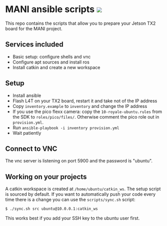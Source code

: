# MANI ansible scripts [![](https://travis-ci.org/PTScientists/MANIansible.svg?branch=master)](https://travis-ci.org/PTScientists/MANIansible)

This repo contains the scripts that allow you to prepare your Jetson TX2 board for the MANI project. 

## Services included

 * Basic setup: configure shells and vnc
 * Configure apt sources and install ros
 * Install catkin and create a new workspace

## Setup

 * Install ansible
 * Flash L4T on your TX2 board, restart it and take not of the IP address
 * Copy `inventory.example` to `inventory` and change the IP address
 * If you use the pico flexx camera: copy the `10-royale-ubuntu.rules` from the SDK to `roles/pico/files/`. Otherwise comment the pico role out in `provision.yml`.
 * Run `ansible-playbook -i inventory provision.yml`
 * Wait patiently

## Connect to VNC

The vnc server is listening on port 5900 and the password is "ubuntu".

## Working on your projects

A catkin workspace is created at `/home/ubuntu/catkin_ws`. The setup script is sourced by default. If you want to automatically push your code every time there is a change you can use the `scripts/sync.sh` script:

```shell
$ ./sync.sh src ubuntu@10.0.0.1:catkin_ws
```

This works best if you add your SSH key to the ubuntu user first.

